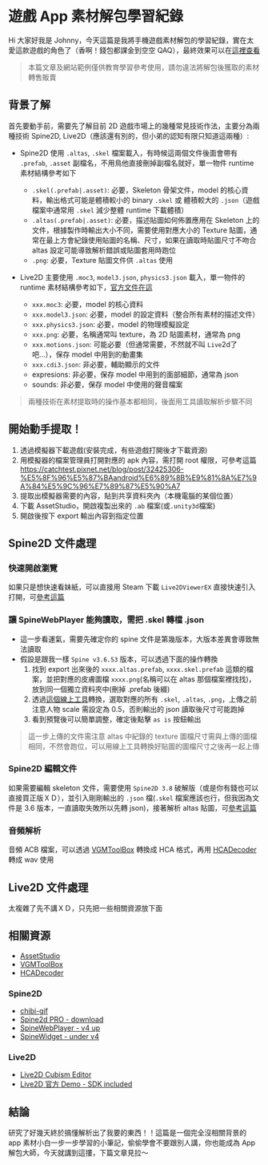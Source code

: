 # 遊戲 App 素材解包學習紀錄

<SocialBlock hashtags="javascript,spine2d,live2d" />

Hi 大家好我是 Johnny，今天這篇是我將手機遊戲素材解包的學習紀錄，實在太愛這款遊戲的角色了（香啊！錢包都課金到空空 QAQ），最終效果可以在[這裡查看](/book/spine/final-gear.html?assist=100010)

> 本篇文章及網站範例僅供教育學習參考使用，請勿違法將解包後獲取的素材轉售販賣


## 背景了解
首先要動手前，需要先了解目前 2D 遊戲市場上的幾種常見技術作法，主要分為兩種技術 Spine2D, Live2D（應該還有別的，但小弟的認知有限只知道這兩種）:

- Spine2D 使用 `.altas`, `.skel` 檔案載入，有時候這兩個文件後面會帶有 `.prefab`, `.asset` 副檔名，不用鳥他直接刪掉副檔名就好，單一物件 runtime 素材結構參考如下
  - `.skel(.prefab|.asset)`: 必要，Skeleton 骨架文件，model 的核心資料，輸出格式可能是體積較小的 binary `.skel` 或 體積較大的 `.json`（遊戲檔案中通常用 `.skel` 減少整體 runtime 下載體積）
  - `.altas(.prefab|.asset)`: 必要，描述貼圖如何佈置應用在 Skeleton 上的文件，根據製作時輸出大小不同，需要使用對應大小的 Texture 貼圖，通常在最上方會紀錄使用貼圖的名稱、尺寸，如果在讀取時貼圖尺寸不吻合 altas 設定可能導致解析錯誤或貼圖套用時跑位
  - `.png`: 必要，Texture 貼圖文件供 `.altas` 使用

- Live2D 主要使用 `.moc3`, `model3.json`, `physics3.json` 載入，單一物件的 runtime 素材結構參考如下，[官方文件在這](https://www.live2d.com/zh-CHS/learn/sample/)
  - `xxx.moc3`: 必要，model 的核心資料
  - `xxx.model3.json`: 必要，model 的設定資料（整合所有素材的描述文件）
  - `xxx.physics3.json`: 必要，model 的物理模擬設定
  - `xxx.png`: 必要，名稱通常叫 texture，為 2D 貼圖素材，通常為 png
  - `xxx.motions.json`: 可能必要（但通常需要，不然就不叫 `Live`2d了吧...），保存 model 中用到的動畫集
  - `xxx.cdi3.json`: 非必要，輔助顯示的文件
  - expresions: 非必要，保存 model 中用到的面部細節，通常為 json
  - sounds: 非必要，保存 model 中使用的聲音檔案

> 兩種技術在素材提取時的操作基本都相同，後面用工具讀取解析步驟不同


## 開始動手提取！
1. 透過模擬器下載遊戲(安裝完成，有些遊戲打開後才下載資源)
2. 用模擬器的檔案管理員打開對應的 apk 內容，需打開 root 權限，可參考這篇 https://catchtest.pixnet.net/blog/post/32425306-%E5%8F%96%E5%87%BAandroid%E6%89%8B%E9%81%8A%E7%9A%84%E5%9C%96%E7%89%87%E5%90%A7
3. 提取出模擬器需要的內容，貼到共享資料夾內（本機電腦的某個位置）
4. 下載 AssetStudio，開啟複製出來的 `.ab` 檔案(或`.unity3d`檔案)
5. 開啟後按下 export 輸出內容到指定位置


## Spine2D 文件處理

### 快速開啟瀏覽
如果只是想快速看妹紙，可以直接用 Steam 下載 `Live2DViewerEX` 直接快速引入打開，可[參考這篇](https://www.bilibili.com/read/cv16611529/)

### 讓 SpineWebPlayer 能夠讀取，需把 .skel 轉檔 .json
- 這一步看運氣，需要先確定你的 spine 文件是第幾版本，大版本差異會導致無法讀取
- 假設是跟我一樣 `Spine v3.6.53` 版本，可以透過下面的操作轉換
  1. 找到 export 出來後的 `xxxx.altas.prefab`, `xxxx.skel.prefab` 這類的檔案，並把對應的皮膚圖檔 `xxxx.png`(名稱可以在 altas 那個檔案裡找找)，放到同一個獨立資料夾中(刪掉 .prefab 後綴)
  2. 透過[這個線上工具](https://naganeko.pages.dev/chibi-gif/)轉換，選取對應的所有 `.skel`, `.altas`, `.png`，上傳之前注意人物 scale 需設定為 0.5，否則輸出的 json 讀取後尺寸可能跑掉
  3. 看到預覽後可以簡單調整，確定後點擊 `as is` 按鈕輸出

> 這一步上傳的文件需注意 altas 中紀錄的 texture 圖檔尺寸需與上傳的圖檔相同，不然會跑位，可以用線上工具轉換好貼圖的圖檔尺寸之後再一起上傳

### Spine2D 編輯文件
如果需要編輯 skeleton 文件，需要使用 `Spine2D 3.8` 破解版（或是你有錢也可以直接買正版ＸＤ），並引入剛剛輸出的 `.json` 檔(`.skel` 檔案應該也行，但我因為文件是 3.6 版本，一直讀取失敗所以先轉 json)，接著解析 altas 貼圖，可[參考這篇](https://www.bilibili.com/read/cv18073492/)

### 音頻解析
音頻 ACB 檔案，可以透過 [VGMToolBox](https://sourceforge.net/projects/vgmtoolbox/) 轉換成 HCA 格式，再用 [HCADecoder](https://github.com/Nyagamon/HCADecoder/releases) 轉成 wav 使用


## Live2D 文件處理
太複雜了先不講ＸＤ，只先把一些相關資源放下面


## 相關資源
- [AssetStudio](https://github.com/Perfare/AssetStudio/releases)
- [VGMToolBox](https://sourceforge.net/projects/vgmtoolbox/)
- [HCADecoder](https://github.com/Nyagamon/HCADecoder/releases)

### Spine2D
- [chibi-gif](https://naganeko.pages.dev/chibi-gif/)
- [Spine2d PRO - download](https://www.kadalin.com/software/download-spine-2d-pro-full-version/)
- [SpineWebPlayer - v4 up](https://zh.esotericsoftware.com/spine-player)
- [SpineWidget - under v4](https://github.com/EsotericSoftware/spine-runtimes/blob/3.6/spine-ts/widget/example/index.html)

### Live2D
- [Live2D Cubism Editor](https://www.live2d.com/zh-CHS/cubism/download/editor/)
- [Live2D 官方 Demo - SDK included](https://github.com/Live2D/CubismWebSamples)


<SocialBlock hashtags="javascript,spine2d,live2d" />

## 結論
研究了好幾天終於搞懂解析出了我要的東西！！這篇是一個完全沒相關背景的 app 素材小白一步一步學習的小筆記，偷偷學會不要跟別人講，你也能成為 App 解包大師，今天就講到這摟，下篇文章見拉～
